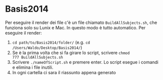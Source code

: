 Basis2014
=========
Per eseguire il render dei file c'è un file chiamato <code>BuildAllSubjects.sh</code>, che funziona solo su Lunix e Mac. In questo modo è tutto automatico. Per eseguire il render:

1. <code>cd path/to/Basis2014/folder/</code> (e.g. <code>cd /Users/Waldo/Desktop/Basis2014/</code>)
2. Se è la prima volta che si fa girare lo script, scrivere <code>chmod 777 BuildAllSubjects.sh </code>
3. Scrivere <code>./nameOfScript.sh</code> e premere enter. Lo script esegue i comandi e elimina i file inutili.
4. In ogni cartella ci sara il riassunto appena generato